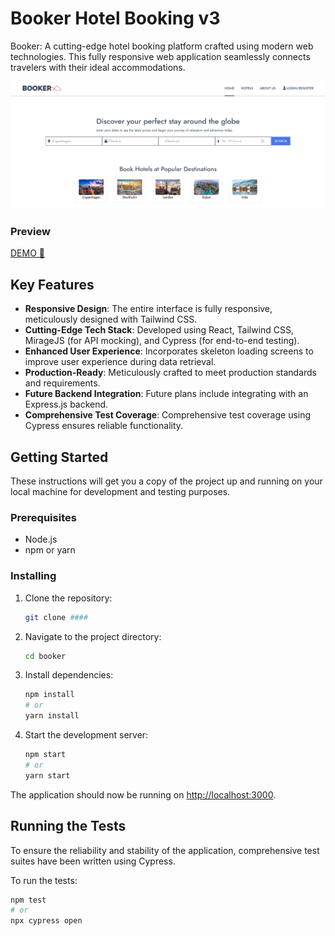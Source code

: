# Booker Hotel Booking v3

Booker: A cutting-edge hotel booking platform crafted using modern web technologies. This fully responsive web application seamlessly connects travelers with their ideal accommodations.

<a href="#" align="center">
  <picture>
    <source media="(prefers-color-scheme: dark)" srcset="readme.png">
    <img alt="READMEs Screenshot" src="readme.png">
  </picture>
</a>

### Preview
[DEMO 🏨](#)


## Key Features

- **Responsive Design**: The entire interface is fully responsive, meticulously designed with Tailwind CSS.
- **Cutting-Edge Tech Stack**: Developed using React, Tailwind CSS, MirageJS (for API mocking), and Cypress (for end-to-end testing).
- **Enhanced User Experience**: Incorporates skeleton loading screens to improve user experience during data retrieval.
- **Production-Ready**: Meticulously crafted to meet production standards and requirements.
- **Future Backend Integration**: Future plans include integrating with an Express.js backend.
- **Comprehensive Test Coverage**: Comprehensive test coverage using Cypress ensures reliable functionality.


## Getting Started

These instructions will get you a copy of the project up and running on your local machine for development and testing purposes.

### Prerequisites

- Node.js
- npm or yarn

### Installing

1. Clone the repository:

   ```bash
   git clone ####
   ```

2. Navigate to the project directory:

   ```bash
   cd booker
   ```

3. Install dependencies:

   ```bash
   npm install
   # or
   yarn install
   ```

4. Start the development server:

   ```bash
   npm start
   # or
   yarn start
   ```

The application should now be running on [http://localhost:3000](http://localhost:3000).

## Running the Tests

To ensure the reliability and stability of the application, comprehensive test suites have been written using Cypress.

To run the tests:

```bash
npm test
# or
npx cypress open
```


